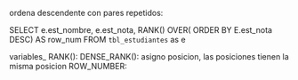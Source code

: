 ordena descendente con pares repetidos:

SELECT e.est_nombre, e.est_nota,
RANK() OVER( ORDER BY E.est_nota DESC) AS row_num
FROM `tbl_estudiantes` as e

variables_
RANK(): 
DENSE_RANK(): asigno posicion, las posiciones tienen la misma posicion
ROW_NUMBER: